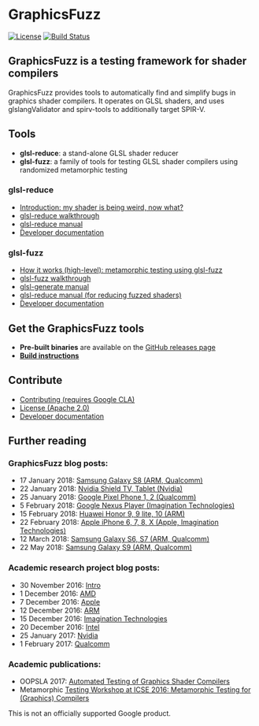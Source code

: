 # GraphicsFuzz

[![License](https://img.shields.io/badge/License-Apache%202.0-blue.svg)](https://opensource.org/licenses/Apache-2.0)
[![Build Status](https://travis-ci.org/google/graphicsfuzz.svg?branch=master)](https://travis-ci.org/google/graphicsfuzz)

## GraphicsFuzz is a testing framework for shader compilers

GraphicsFuzz provides tools to automatically find and simplify bugs in graphics
shader compilers. It operates on GLSL shaders, and uses
glslangValidator and spirv-tools to additionally target SPIR-V.

## Tools

* **glsl-reduce**: a stand-alone GLSL shader reducer
* **glsl-fuzz**: a family of tools for testing GLSL shader compilers using randomized metamorphic testing

### glsl-reduce

* [Introduction: my shader is being weird, now what?](docs/glsl-reduce-intro.md)
* [glsl-reduce walkthrough](docs/glsl-reduce-walkthrough.md)
* [glsl-reduce manual](docs/glsl-reduce.md)
* [Developer documentation](docs/glsl-fuzz-develop.md)

### glsl-fuzz

* [How it works (high-level): metamorphic testing using glsl-fuzz](docs/glsl-fuzz-intro.md)
* [glsl-fuzz walkthrough](docs/glsl-fuzz-walkthrough.md)
* [glsl-generate manual](docs/glsl-fuzz-generate.md)
* [glsl-reduce manual (for reducing fuzzed shaders)](docs/glsl-fuzz-reduce.md)
* [Developer documentation](docs/glsl-fuzz-develop.md)

## Get the GraphicsFuzz tools


* **Pre-built binaries** are available on the [GitHub releases page](docs/glsl-fuzz-releases.md)
* [**Build instructions**](docs/glsl-fuzz-develop.md)


## Contribute

* [Contributing (requires Google CLA)](CONTRIBUTING.md)
* [License (Apache 2.0)](LICENSE)
* [Developer documentation](docs/glsl-fuzz-develop.md)

## Further reading

### GraphicsFuzz blog posts:

* 17 January 2018: [Samsung Galaxy S8 (ARM, Qualcomm)](https://medium.com/@afd_icl/a-tale-of-two-samsungs-arm-vs-qualcomm-in-android-graphics-c1c6f1eef828)
* 22 January 2018: [Nvidia Shield TV, Tablet (Nvidia)](https://medium.com/@afd_icl/nvidia-shield-reliable-graphics-2aa79e04e150)
* 25 January 2018: [Google Pixel Phone 1, 2 (Qualcomm)](https://medium.com/@afd_icl/arm-gpus-in-huawei-phones-cb81280fbbab)
* 5 February 2018: [Google Nexus Player (Imagination Technologies)](https://medium.com/@afd_icl/arm-gpus-in-huawei-phones-cb81280fbbab)
* 15 February 2018: [Huawei Honor 9, 9 lite, 10 (ARM)](https://medium.com/@afd_icl/arm-gpus-in-huawei-phones-cb81280fbbab)
* 22 February 2018: [Apple iPhone 6, 7, 8, X (Apple, Imagination Technologies)](https://medium.com/@afd_icl/an-apple-sandwich-449931ab4509)
* 12 March 2018: [Samsung Galaxy S6, S7 (ARM, Qualcomm)](https://medium.com/@afd_icl/not-all-galaxies-are-made-equal-9812d6dcc0bb)
* 22 May 2018: [Samsung Galaxy S9 (ARM, Qualcomm)](https://medium.com/@afd_icl/samsung-s9s-head-to-head-arm-vs-qualcomm-decf438eb255)

### Academic research project blog posts:

* 30 November 2016: [Intro](https://medium.com/@afd_icl/crashes-hangs-and-crazy-images-by-adding-zero-689d15ce922b)
* 1 December 2016: [AMD](https://medium.com/@afd_icl/first-stop-amd-bluescreen-via-webgl-and-more-ba3eaf76c5fb)
* 7 December 2016: [Apple](https://medium.com/@afd_icl/how-to-render-garbage-on-your-iphone-213fb577d67c)
* 12 December 2016: [ARM](https://medium.com/@afd_icl/bugs-can-be-beautiful-65b93c5c58f9)
* 15 December 2016: [Imagination Technologies](https://medium.com/@afd_icl/gpu-folks-we-need-to-talk-about-control-flow-c20fd225197e)
* 20 December 2016: [Intel](https://medium.com/@afd_icl/intel-locking-up-safari-bluescreening-windows-135c1dc29495)
* 25 January 2017: [Nvidia](https://medium.com/@afd_icl/nvidia-system-freeze-via-webgl-61a78cea1116)
* 1 February 2017: [Qualcomm](https://medium.com/@afd_icl/hey-a-web-page-just-restarted-my-phone-c06d3db76542)

### Academic publications:

* OOPSLA 2017: [Automated Testing of Graphics Shader Compilers](http://multicore.doc.ic.ac.uk/publications/oopsla-17.html)
* Metamorphic [Testing Workshop at ICSE 2016: Metamorphic Testing for (Graphics) Compilers](http://multicore.doc.ic.ac.uk/publications/met-16.html)

This is not an officially supported Google product.